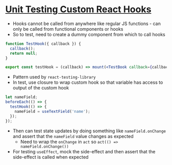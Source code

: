 # [Unit Testing Custom React Hooks](https://medium.com/@nitinpatel_20236/unit-testing-custom-react-hooks-caa86f58510)

* Hooks cannot be called from anywhere like regular JS functions - can only be called from functional components or hooks
* So to test, need to create a dummy component from which to call hooks

```jsx
function TestHook({ callback }) {
  callback();
  return null;
}

export const testHook = (callback) => mount(<TestBook callback={callback} />);
```

* Pattern used by `react-testing-library`
* In test, use closure to wrap custom hook so that variable has access to output of the custom hook

```javascript
let nameField;
beforeEach(() => {
  testHook(() => {
    nameField = useTextField('name');
  });
});
```

* Then can test state updates by doing something like `nameField.onChange` and assert that the `nameField` value changes as expected
  * Need to wrap the `onChange` in `act` so `act(() => nameField.onChange())`
* For testing `useEffect`, mock the side-effect and then assert that the side-effect is called when expected
